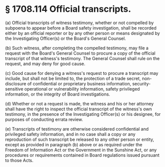 # § 1708.114   Official transcripts.

(a) Official transcripts of witness testimony, whether or not compelled by subpoena to appear before a Board safety investigation, shall be recorded either by an official reporter or by any other person or means designated by the Investigating Officer(s) or the Board's General Counsel.


(b) Such witness, after completing the compelled testimony, may file a request with the Board's General Counsel to procure a copy of the official transcript of that witness's testimony. The General Counsel shall rule on the request, and may deny for good cause.


(c) Good cause for denying a witness's request to procure a transcript may include, but shall not be limited to, the protection of a trade secret, non-disclosure of confidential or proprietary business information, security-sensitive operational or vulnerability information, safety privileged information, or the integrity of Board investigations.


(d) Whether or not a request is made, the witness and his or her attorney shall have the right to inspect the official transcript of the witness's own testimony, in the presence of the Investigating Officer(s) or his designee, for purposes of conducting errata review.


(e) Transcripts of testimony are otherwise considered confidential and privileged safety information, and in no case shall a copy or any reproduction of such transcript be released to any other person or entity, except as provided in paragraph (b) above or as required under the Freedom of Information Act or the Government in the Sunshine Act, or any procedures or requirements contained in Board regulations issued pursuant to those Acts.




